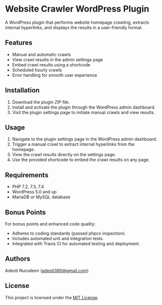 # Website Crawler WordPress Plugin

A WordPress plugin that performs website homepage crawling, extracts internal hyperlinks, and displays the results in a user-friendly format.

## Features

- Manual and automatic crawls
- View crawl results in the admin settings page
- Embed crawl results using a shortcode
- Scheduled hourly crawls
- Error handling for smooth user experience

## Installation

1. Download the plugin ZIP file.
2. Install and activate the plugin through the WordPress admin dashboard.
3. Visit the plugin settings page to initiate manual crawls and view results.

## Usage

1. Navigate to the plugin settings page in the WordPress admin dashboard.
2. Trigger a manual crawl to extract internal hyperlinks from the homepage.
3. View the crawl results directly on the settings page.
4. Use the provided shortcode to embed the crawl results on any page.

## Requirements

- PHP 7.2, 7.3, 7.4
- WordPress 5.0 and up
- MariaDB or MySQL database

## Bonus Points

For bonus points and enhanced code quality:
- Adheres to coding standards (passed phpcs inspection).
- Includes automated unit and integration tests.
- Integrated with Travis CI for automated testing and deployment.

## Authors

Adeoti Nurudeen (adeoti360@gmail.com)

## License

This project is licensed under the [MIT License](LICENSE).
